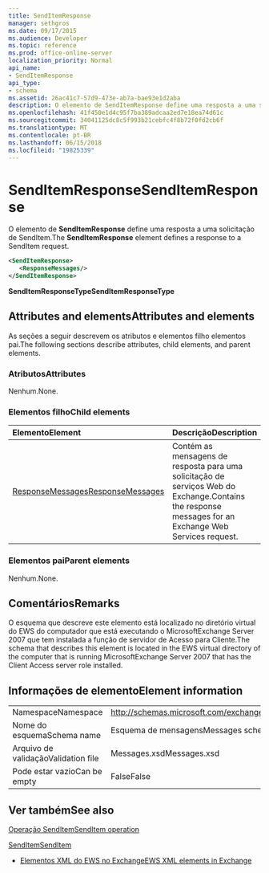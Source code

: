 ```yaml
---
title: SendItemResponse
manager: sethgros
ms.date: 09/17/2015
ms.audience: Developer
ms.topic: reference
ms.prod: office-online-server
localization_priority: Normal
api_name:
- SendItemResponse
api_type:
- schema
ms.assetid: 26ac41c7-57d9-473e-ab7a-bae93e1d2aba
description: O elemento de SendItemResponse define uma resposta a uma solicitação de SendItem.
ms.openlocfilehash: 41f450e1d4c95f7ba389adcaa2ed7e18ea74d61c
ms.sourcegitcommit: 34041125dc8c5f993b21cebfc4f8b72f0fd2cb6f
ms.translationtype: MT
ms.contentlocale: pt-BR
ms.lasthandoff: 06/15/2018
ms.locfileid: "19825339"
---
```

# <a name="senditemresponse"></a><span data-ttu-id="2cef9-103">SendItemResponse</span><span class="sxs-lookup"><span data-stu-id="2cef9-103">SendItemResponse</span></span>

<span data-ttu-id="2cef9-104">O elemento de **SendItemResponse** define uma resposta a uma solicitação de SendItem.</span><span class="sxs-lookup"><span data-stu-id="2cef9-104">The **SendItemResponse** element defines a response to a SendItem request.</span></span> 
  
```xml
<SendItemResponse>
   <ResponseMessages/>
</SendItemResponse>
```

 <span data-ttu-id="2cef9-105">**SendItemResponseType**</span><span class="sxs-lookup"><span data-stu-id="2cef9-105">**SendItemResponseType**</span></span>
## <a name="attributes-and-elements"></a><span data-ttu-id="2cef9-106">Attributes and elements</span><span class="sxs-lookup"><span data-stu-id="2cef9-106">Attributes and elements</span></span>

<span data-ttu-id="2cef9-107">As seções a seguir descrevem os atributos e elementos filho elementos pai.</span><span class="sxs-lookup"><span data-stu-id="2cef9-107">The following sections describe attributes, child elements, and parent elements.</span></span>
  
### <a name="attributes"></a><span data-ttu-id="2cef9-108">Atributos</span><span class="sxs-lookup"><span data-stu-id="2cef9-108">Attributes</span></span>

<span data-ttu-id="2cef9-109">Nenhum.</span><span class="sxs-lookup"><span data-stu-id="2cef9-109">None.</span></span>
  
### <a name="child-elements"></a><span data-ttu-id="2cef9-110">Elementos filho</span><span class="sxs-lookup"><span data-stu-id="2cef9-110">Child elements</span></span>

|<span data-ttu-id="2cef9-111">**Elemento**</span><span class="sxs-lookup"><span data-stu-id="2cef9-111">**Element**</span></span>|<span data-ttu-id="2cef9-112">**Descrição**</span><span class="sxs-lookup"><span data-stu-id="2cef9-112">**Description**</span></span>|
|:-----|:-----|
|[<span data-ttu-id="2cef9-113">ResponseMessages</span><span class="sxs-lookup"><span data-stu-id="2cef9-113">ResponseMessages</span></span>](responsemessages.md) <br/> |<span data-ttu-id="2cef9-114">Contém as mensagens de resposta para uma solicitação de serviços Web do Exchange.</span><span class="sxs-lookup"><span data-stu-id="2cef9-114">Contains the response messages for an Exchange Web Services request.</span></span>  <br/> |
   
### <a name="parent-elements"></a><span data-ttu-id="2cef9-115">Elementos pai</span><span class="sxs-lookup"><span data-stu-id="2cef9-115">Parent elements</span></span>

<span data-ttu-id="2cef9-116">Nenhum.</span><span class="sxs-lookup"><span data-stu-id="2cef9-116">None.</span></span>
  
## <a name="remarks"></a><span data-ttu-id="2cef9-117">Comentários</span><span class="sxs-lookup"><span data-stu-id="2cef9-117">Remarks</span></span>

<span data-ttu-id="2cef9-118">O esquema que descreve este elemento está localizado no diretório virtual do EWS do computador que está executando o MicrosoftExchange Server 2007 que tem instalada a função de servidor de Acesso para Cliente.</span><span class="sxs-lookup"><span data-stu-id="2cef9-118">The schema that describes this element is located in the EWS virtual directory of the computer that is running MicrosoftExchange Server 2007 that has the Client Access server role installed.</span></span>
  
## <a name="element-information"></a><span data-ttu-id="2cef9-119">Informações de elemento</span><span class="sxs-lookup"><span data-stu-id="2cef9-119">Element information</span></span>

|||
|:-----|:-----|
|<span data-ttu-id="2cef9-120">Namespace</span><span class="sxs-lookup"><span data-stu-id="2cef9-120">Namespace</span></span>  <br/> |http://schemas.microsoft.com/exchange/services/2006/messages  <br/> |
|<span data-ttu-id="2cef9-121">Nome do esquema</span><span class="sxs-lookup"><span data-stu-id="2cef9-121">Schema name</span></span>  <br/> |<span data-ttu-id="2cef9-122">Esquema de mensagens</span><span class="sxs-lookup"><span data-stu-id="2cef9-122">Messages schema</span></span>  <br/> |
|<span data-ttu-id="2cef9-123">Arquivo de validação</span><span class="sxs-lookup"><span data-stu-id="2cef9-123">Validation file</span></span>  <br/> |<span data-ttu-id="2cef9-124">Messages.xsd</span><span class="sxs-lookup"><span data-stu-id="2cef9-124">Messages.xsd</span></span>  <br/> |
|<span data-ttu-id="2cef9-125">Pode estar vazio</span><span class="sxs-lookup"><span data-stu-id="2cef9-125">Can be empty</span></span>  <br/> |<span data-ttu-id="2cef9-126">False</span><span class="sxs-lookup"><span data-stu-id="2cef9-126">False</span></span>  <br/> |
   
## <a name="see-also"></a><span data-ttu-id="2cef9-127">Ver também</span><span class="sxs-lookup"><span data-stu-id="2cef9-127">See also</span></span>



[<span data-ttu-id="2cef9-128">Operação SendItem</span><span class="sxs-lookup"><span data-stu-id="2cef9-128">SendItem operation</span></span>](senditem-operation.md)
  
[<span data-ttu-id="2cef9-129">SendItem</span><span class="sxs-lookup"><span data-stu-id="2cef9-129">SendItem</span></span>](senditem.md)


- [<span data-ttu-id="2cef9-130">Elementos XML do EWS no Exchange</span><span class="sxs-lookup"><span data-stu-id="2cef9-130">EWS XML elements in Exchange</span></span>](ews-xml-elements-in-exchange.md)

